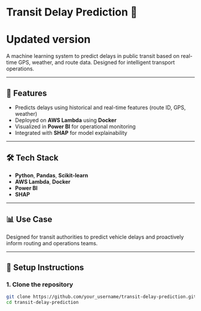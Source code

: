 # Transit Delay Prediction 🚦
# Updated version
A machine learning system to predict delays in public transit based on real-time GPS, weather, and route data. Designed for intelligent transport operations.

---

## 🚀 Features
- Predicts delays using historical and real-time features (route ID, GPS, weather)
- Deployed on **AWS Lambda** using **Docker**
- Visualized in **Power BI** for operational monitoring
- Integrated with **SHAP** for model explainability

---

## 🛠 Tech Stack
- **Python**, **Pandas**, **Scikit-learn**
- **AWS Lambda**, **Docker**
- **Power BI**
- **SHAP**

---

## 📊 Use Case
Designed for transit authorities to predict vehicle delays and proactively inform routing and operations teams.

---

## 🔧 Setup Instructions

### 1. Clone the repository
```bash
git clone https://github.com/your_username/transit-delay-prediction.git
cd transit-delay-prediction
